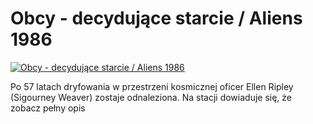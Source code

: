 Obcy - decydujące starcie / Aliens 1986 
=============
[![Obcy - decydujące starcie / Aliens 1986 ](http://vidos.pl/images/player.gif)](http://vidos.pl/obcy-decydujace-starcie-aliens-1986)

 Po 57 latach dryfowania w przestrzeni kosmicznej oficer Ellen Ripley (Sigourney Weaver) zostaje odnaleziona. Na stacji dowiaduje się, że zobacz pełny opis
